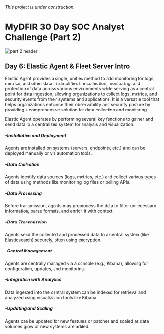 *This project is under construction.*

# MyDFIR 30 Day SOC Analyst Challenge (Part 2)

![part 2 header](https://github.com/user-attachments/assets/07c3cb89-0e88-49b9-b549-d18fdcf80148)

## Day 6: Elastic Agent & Fleet Server Intro
Elastic Agent provides a single, unifies method to add monitoring for logs, metrics, and other data. It simplifies the collection, monitoring, and protection of data across various environments while serving as a central point for data ingestion, allowing organizations to collect logs, metrics, and security events from their systems and applications. It is a versatile tool that helps organizations enhance their observability and security posture by providing a comprehensive solution for data collection and monitoring.

Elastic Agent operates by performing several key functions to gather and send data to a centralized system for analysis and visualization.
##### -Installation and Deployment 
Agents are installed on systems (servers, endpoints, etc.) and can be deployed manually or via automation tools.

##### -Data Collection 
Agents identify data sources (logs, metrics, etc.) and collect various types of data using methods like monitoring log files or polling APIs.

##### -Data Processing 
Before transmission, agents may preprocess the data to filter unnecessary information, parse formats, and enrich it with context.

##### -Data Transmission 
Agents send the collected and processed data to a central system (like Elasticsearch) securely, often using encryption.

##### -Central Management
Agents are centrally managed via a console (e.g., Kibana), allowing for configuration, updates, and monitoring.

##### -Integration with Analytics 
Data ingested into the central system can be indexed for retrieval and analyzed using visualization tools like Kibana.

##### -Updating and Scaling
Agents can be updated for new features or patches and scaled as data volumes grow or new systems are added.
